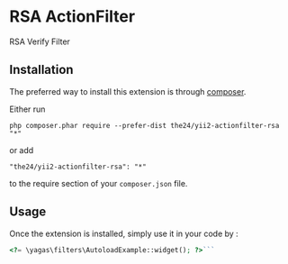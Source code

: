 RSA ActionFilter
================
RSA Verify Filter

Installation
------------

The preferred way to install this extension is through [composer](http://getcomposer.org/download/).

Either run

```
php composer.phar require --prefer-dist the24/yii2-actionfilter-rsa "*"
```

or add

```
"the24/yii2-actionfilter-rsa": "*"
```

to the require section of your `composer.json` file.


Usage
-----

Once the extension is installed, simply use it in your code by  :

```php
<?= \yagas\filters\AutoloadExample::widget(); ?>```